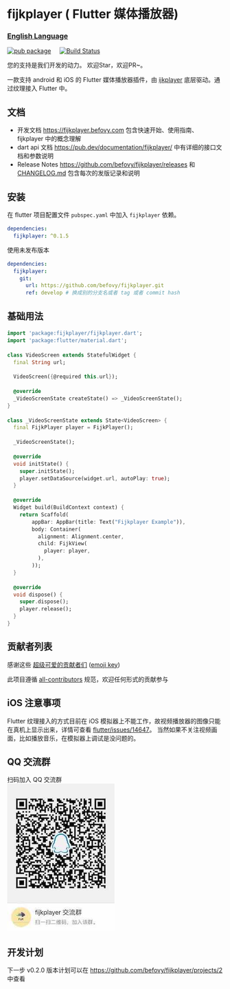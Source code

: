 # fijkplayer ( Flutter 媒体播放器)

### [English Language](README.en.md)

[![pub package](https://img.shields.io/pub/v/fijkplayer.svg)](https://pub.dartlang.org/packages/fijkplayer) &nbsp; &nbsp;
[![Build Status](https://travis-ci.org/befovy/fijkplayer.svg?branch=master)](https://travis-ci.org/befovy/fijkplayer) &nbsp; &nbsp;

您的支持是我们开发的动力。 欢迎Star，欢迎PR~。

一款支持 android 和 iOS 的 Flutter 媒体播放器插件，由 [ijkplayer](https://github.com/befovy/ijkplayer) 底层驱动。通过纹理接入 Flutter 中。


## 文档

* 开发文档  https://fijkplayer.befovy.com 包含快速开始、使用指南、fijkplayer 中的概念理解
* dart api 文档  https://pub.dev/documentation/fijkplayer/ 中有详细的接口文档和参数说明
* Release Notes https://github.com/befovy/fijkplayer/releases 和 [CHANGELOG.md](./CHANGELOG.md) 包含每次的发版记录和说明

## 安装

在 flutter 项目配置文件 `pubspec.yaml` 中加入 `fijkplayer` 依赖。

```yaml
dependencies:
  fijkplayer: ^0.1.5
```

使用未发布版本
```yaml
dependencies:
  fijkplayer:
    git:
      url: https://github.com/befovy/fijkplayer.git
      ref: develop # 换成别的分支名或者 tag 或者 commit hash
```


## 基础用法


```dart
import 'package:fijkplayer/fijkplayer.dart';
import 'package:flutter/material.dart';

class VideoScreen extends StatefulWidget {
  final String url;

  VideoScreen({@required this.url});

  @override
  _VideoScreenState createState() => _VideoScreenState();
}

class _VideoScreenState extends State<VideoScreen> {
  final FijkPlayer player = FijkPlayer();

  _VideoScreenState();

  @override
  void initState() {
    super.initState();
    player.setDataSource(widget.url, autoPlay: true);
  }

  @override
  Widget build(BuildContext context) {
    return Scaffold(
        appBar: AppBar(title: Text("Fijkplayer Example")),
        body: Container(
          alignment: Alignment.center,
          child: FijkView(
            player: player,
          ),
        ));
  }

  @override
  void dispose() {
    super.dispose();
    player.release();
  }
}

```

## 贡献者列表

感谢这些 [超级可爱的贡献者们](./CONTRIBUTORS.md) ([emoji key](https://allcontributors.org/docs/en/emoji-key))

此项目遵循 [all-contributors](https://github.com/all-contributors/all-contributors) 规范，欢迎任何形式的贡献参与


## iOS 注意事项

Flutter 纹理接入的方式目前在 iOS 模拟器上不能工作，故视频播放器的图像只能在真机上显示出来，详情可查看 [flutter/issues/14647](https://github.com/flutter/flutter/issues/14647)。
当然如果不关注视频画面，比如播放音乐，在模拟器上调试是没问题的。


## QQ 交流群

扫码加入 QQ 交流群  
![qq_group](./docs/images/fijkplayer_qq_group.jpg)


## 开发计划

下一步 v0.2.0 版本计划可以在 https://github.com/befovy/fijkplayer/projects/2 中查看

